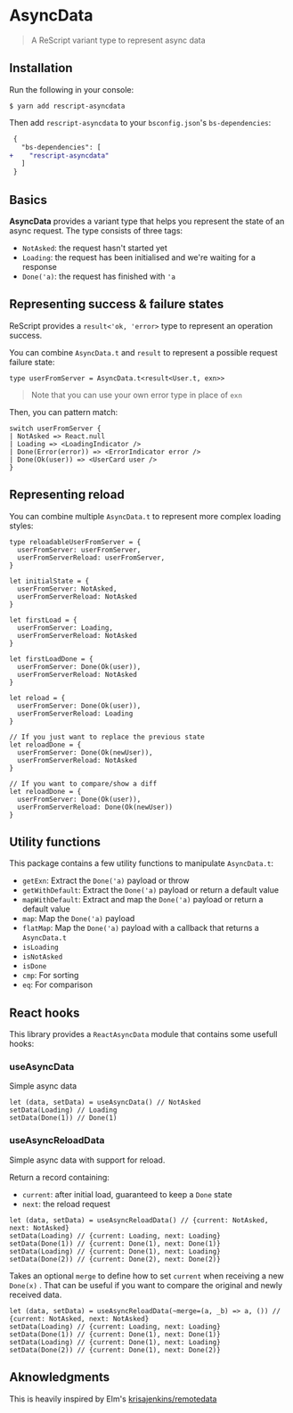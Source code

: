 # AsyncData

> A ReScript variant type to represent async data

## Installation

Run the following in your console:

```console
$ yarn add rescript-asyncdata
```

Then add `rescript-asyncdata` to your `bsconfig.json`'s `bs-dependencies`:

```diff
 {
   "bs-dependencies": [
+    "rescript-asyncdata"
   ]
 }
```

## Basics

**AsyncData** provides a variant type that helps you represent the state of an async request. The type consists of three tags:

- `NotAsked`: the request hasn't started yet
- `Loading`: the request has been initialised and we're waiting for a response
- `Done('a)`: the request has finished with `'a`

## Representing success & failure states

ReScript provides a `result<'ok, 'error>` type to represent an operation success.

You can combine `AsyncData.t` and `result` to represent a possible request failure state:

```reason
type userFromServer = AsyncData.t<result<User.t, exn>>
```

> Note that you can use your own error type in place of `exn`

Then, you can pattern match:

```reason
switch userFromServer {
| NotAsked => React.null
| Loading => <LoadingIndicator />
| Done(Error(error)) => <ErrorIndicator error />
| Done(Ok(user)) => <UserCard user />
}
```

## Representing reload

You can combine multiple `AsyncData.t` to represent more complex loading styles:

```reason
type reloadableUserFromServer = {
  userFromServer: userFromServer,
  userFromServerReload: userFromServer,
}

let initialState = {
  userFromServer: NotAsked,
  userFromServerReload: NotAsked
}

let firstLoad = {
  userFromServer: Loading,
  userFromServerReload: NotAsked
}

let firstLoadDone = {
  userFromServer: Done(Ok(user)),
  userFromServerReload: NotAsked
}

let reload = {
  userFromServer: Done(Ok(user)),
  userFromServerReload: Loading
}

// If you just want to replace the previous state
let reloadDone = {
  userFromServer: Done(Ok(newUser)),
  userFromServerReload: NotAsked
}

// If you want to compare/show a diff
let reloadDone = {
  userFromServer: Done(Ok(user)),
  userFromServerReload: Done(Ok(newUser))
}
```

## Utility functions

This package contains a few utility functions to manipulate `AsyncData.t`:

- `getExn`: Extract the `Done('a)` payload or throw
- `getWithDefault`: Extract the `Done('a)` payload or return a default value
- `mapWithDefault`: Extract and map the `Done('a)` payload or return a default value
- `map`: Map the `Done('a)` payload
- `flatMap`: Map the `Done('a)` payload with a callback that returns a `AsyncData.t`
- `isLoading`
- `isNotAsked`
- `isDone`
- `cmp`: For sorting
- `eq`: For comparison

## React hooks

This library provides a `ReactAsyncData` module that contains some usefull hooks:

### useAsyncData

Simple async data

```reason
let (data, setData) = useAsyncData() // NotAsked
setData(Loading) // Loading
setData(Done(1)) // Done(1)
```

### useAsyncReloadData

Simple async data with support for reload.

Return a record containing:

- `current`: after initial load, guaranteed to keep a `Done` state
- `next`: the reload request

```reason
let (data, setData) = useAsyncReloadData() // {current: NotAsked, next: NotAsked}
setData(Loading) // {current: Loading, next: Loading}
setData(Done(1)) // {current: Done(1), next: Done(1)}
setData(Loading) // {current: Done(1), next: Loading}
setData(Done(2)) // {current: Done(2), next: Done(2)}
```

Takes an optional `merge` to define how to set `current` when receiving a new `Done(x)` .
That can be useful if you want to compare the original and newly received data.

```reason
let (data, setData) = useAsyncReloadData(~merge=(a, _b) => a, ()) // {current: NotAsked, next: NotAsked}
setData(Loading) // {current: Loading, next: Loading}
setData(Done(1)) // {current: Done(1), next: Done(1)}
setData(Loading) // {current: Done(1), next: Loading}
setData(Done(2)) // {current: Done(1), next: Done(2)}
```

## Aknowledgments

This is heavily inspired by Elm's [krisajenkins/remotedata](https://github.com/krisajenkins/remotedata)
